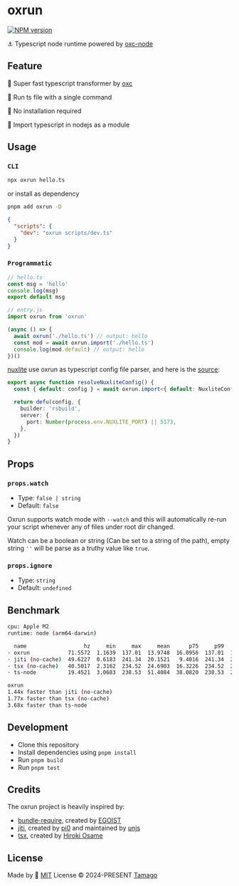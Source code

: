 # oxrun

[![NPM version](https://img.shields.io/npm/v/oxrun)](https://www.npmjs.com/package/oxrun)

⚓ Typescript node runtime powered by [oxc-node](https://github.com/oxc-project/oxc-node)

## Feature

🚀 Super fast typescript transformer by [oxc](https://github.com/oxc-project/oxc)

🧭 Run ts file with a single command

🙅 No installation required

👜 Import typescript in nodejs as a module

## Usage

### `CLI`

```bash
npx oxrun hello.ts
```

or install as dependency

```bash
pnpm add oxrun -D
```

```json
{
  "scripts": {
    "dev": "oxrun scripts/dev.ts"
  }
}
```

### `Programmatic`

```ts
// hello.ts
const msg = 'hello'
console.log(msg)
export default msg
```

```js
// entry.js
import oxrun from 'oxrun'

(async () => {
  await oxrun('./hello.ts') // output: hello
  const mod = await oxrun.import('./hello.ts')
  console.log(mod.default) // output: hello
})()
```

[nuxlite](https://github.com/tmg0/nuxlite) use oxrun as typescript config file parser, and here is the [source](https://github.com/tmg0/nuxlite/blob/main/packages/builder/src/core.ts):

```ts
export async function resolveNuxliteConfig() {
  const { default: config } = await oxrun.import<{ default: NuxliteConfig }>('./nuxlite.config.ts')

  return defu(config, {
    builder: 'rsbuild',
    server: {
      port: Number(process.env.NUXLITE_PORT) || 5173,
    },
  })
}
```

## Props

### `props.watch`

- Type: `false | string`
- Default: `false`

Oxrun supports watch mode with `--watch` and this will automatically re-run your script whenever any of files under root dir changed.

Watch can be a boolean or string (Can be set to a string of the path), empty string `''` will be parse as a truthy value like `true`.

### `props.ignore`

- Type: `string`
- Default: `undefined`

## Benchmark

```bash
cpu: Apple M2
runtime: node (arm64-darwin)

  name                  hz     min     max     mean      p75     p99    p995    p999       rme  samples
· oxrun            71.5572  1.1639  137.01  13.9748  16.0956  137.01  137.01  137.01   ±50.84%       40   fastest
· jiti (no-cache)  49.6227  0.6183  241.34  20.1521   9.4016  241.34  241.34  241.34   ±88.54%       30
· tsx (no-cache)   40.5017  2.3162  234.52  24.6903  16.3226  234.52  234.52  234.52   ±89.86%       23
· ts-node          19.4521  3.0683  238.53  51.4084  38.0820  238.53  238.53  238.53  ±104.82%       10   slowest

oxrun
1.44x faster than jiti (no-cache)
1.77x faster than tsx (no-cache)
3.68x faster than ts-node
```

## Development

- Clone this repository
- Install dependencies using `pnpm install`
- Run `pnpm build`
- Run `pnpm test`

## Credits

The oxrun project is heavily inspired by:

- [bundle-require](https://github.com/egoist/bundle-require), created by [EGOIST](https://github.com/egoist)
- [jiti](https://github.com/unjs/jiti), created by [pi0](https://github.com/pi0) and maintained by [unjs](https://github.com/unjs)
- [tsx](https://github.com/privatenumber/tsx), created by [Hiroki Osame](https://github.com/privatenumber)

## License

Made by 💛 [MIT](./LICENSE) License © 2024-PRESENT [Tamago](https://github.com/tmg0)
